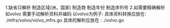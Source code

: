 1.缺省只解析 制造区域(洲，国家) 制造商 制造年份 制造序列号
2.如需要精确解析如volvo 需要手动解析资料并编码 
    以volvo为例子:
    具体资料转换应放在: ./mfrs/volvo/volvo_mfrs.go
    具体的解析应放在  : ./volvo.go
